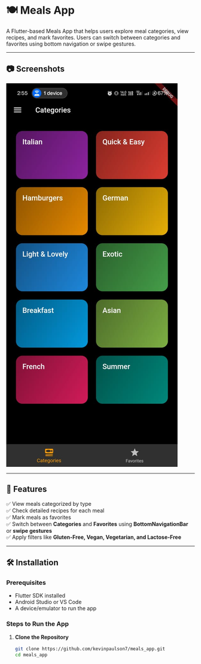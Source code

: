 # 🍽️ Meals App

A Flutter-based Meals App that helps users explore meal categories, view recipes, and mark favorites. Users can switch between categories and favorites using bottom navigation or swipe gestures.

---

## 📷 Screenshots
![Meals App Preview](assets/home.jpg)  <!-- Add your actual screenshot path -->

---

## 🚀 Features
✅ View meals categorized by type  
✅ Check detailed recipes for each meal  
✅ Mark meals as favorites  
✅ Switch between **Categories** and **Favorites** using **BottomNavigationBar** or **swipe gestures**  
✅ Apply filters like **Gluten-Free, Vegan, Vegetarian, and Lactose-Free**  

---

## 🛠️ Installation

### **Prerequisites**
- Flutter SDK installed
- Android Studio or VS Code
- A device/emulator to run the app

### **Steps to Run the App**
1. **Clone the Repository**
   ```sh
   git clone https://github.com/kevinpaulson7/meals_app.git
   cd meals_app

